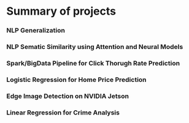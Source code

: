 # Summary of projects
### NLP Generalization
### NLP Sematic Similarity using Attention and Neural Models
### Spark/BigData Pipeline for Click Thorugh Rate Prediction
### Logistic Regression for Home Price Prediction
### Edge Image Detection on NVIDIA Jetson
### Linear Regression for Crime Analysis
